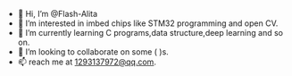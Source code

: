 - 👋 Hi, I’m @Flash-Alita
- 👀 I’m interested in imbed chips like STM32 programming and open CV.
- 🌱 I’m currently learning C programs,data structure,deep learning and so on.
- 💞️ I’m looking to collaborate on some ( )s.
- 📫 reach me at 1293137972@qq.com.

<!---
Flash-Alita/Flash-Alita is a ✨ special ✨ repository because its `README.md` (this file) appears on your GitHub profile.
You can click the Preview link to take a look at your changes.
--->
